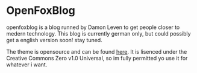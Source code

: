 # OpenFoxBlog

openfoxblog is a blog runned by Damon Leven to get people closer to medern technology. This blog is currently german only, but could possibly get a english version soon! stay tuned.


The theme is opensource and can be found [here](https://github.com/pages-themes/hacker). 
It is lisenced under the Creative Commons Zero v1.0 Universal, so im fully permitted yo use it for whatever i want.

